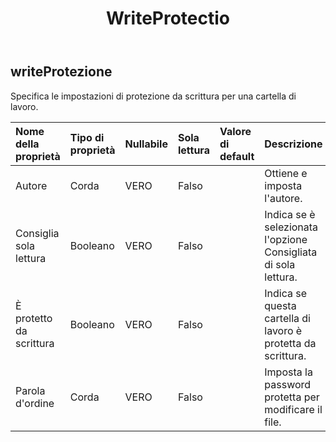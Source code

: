 ﻿---
title: WriteProtectio
second_title: Aspose.Cells Cloud Documen
type: docs
url: /it/specification/model/writeprotection/
description: "Aspose.Cells Specifica del modello cloud: WriteProtection. Gestisci facilmente Excel e altri documenti di fogli di calcolo con funzionalità come apertura, generazione, modifica, divisione, unione, confronto e conversione"
kwords: Excel, Office, Foglio di calcolo, Cloud REST API, WriteProtection
weight: 50
---
## **writeProtezione**

 Specifica le impostazioni di protezione da scrittura per una cartella di lavoro.

| Nome della proprietà| Tipo di proprietà| Nullabile| Sola lettura| Valore di default| Descrizione|
|:- |:- |:- |:- |:- |:- |
| Autore| Corda| VERO| Falso|| Ottiene e imposta l'autore.|
| Consiglia sola lettura| Booleano| VERO| Falso|| Indica se è selezionata l'opzione Consigliata di sola lettura.|
| È protetto da scrittura| Booleano| VERO| Falso|| Indica se questa cartella di lavoro è protetta da scrittura.|
| Parola d'ordine| Corda| VERO| Falso|| Imposta la password protetta per modificare il file.|

